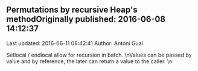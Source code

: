## Permutations by recursive Heap's methodOriginally published: 2016-06-08 14:12:37 
Last updated: 2016-06-11 08:42:41 
Author: Antoni Gual 
 
Setlocal / endlocal allow for recursion in batch. \nValues can be passed by value and by reference, the later can return a value to the caller.\n
